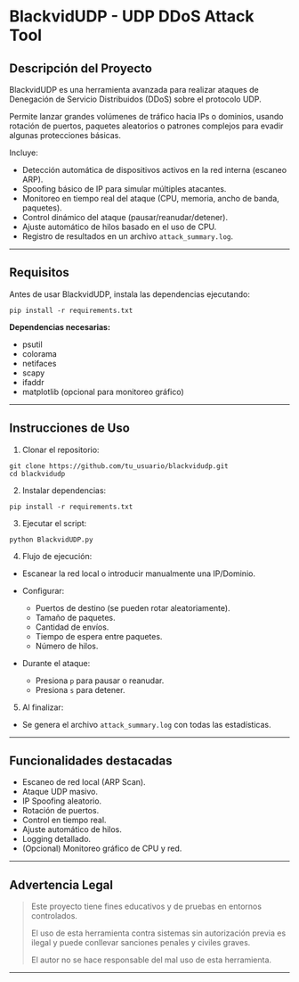 # BlackvidUDP - UDP DDoS Attack Tool

## Descripción del Proyecto

BlackvidUDP es una herramienta avanzada para realizar ataques de Denegación de Servicio Distribuidos (DDoS) sobre el protocolo UDP.

Permite lanzar grandes volúmenes de tráfico hacia IPs o dominios, usando rotación de puertos, paquetes aleatorios o patrones complejos para evadir algunas protecciones básicas.

Incluye:

* Detección automática de dispositivos activos en la red interna (escaneo ARP).
* Spoofing básico de IP para simular múltiples atacantes.
* Monitoreo en tiempo real del ataque (CPU, memoria, ancho de banda, paquetes).
* Control dinámico del ataque (pausar/reanudar/detener).
* Ajuste automático de hilos basado en el uso de CPU.
* Registro de resultados en un archivo `attack_summary.log`.

---

## Requisitos

Antes de usar BlackvidUDP, instala las dependencias ejecutando:

```
pip install -r requirements.txt
```

**Dependencias necesarias:**

* psutil
* colorama
* netifaces
* scapy
* ifaddr
* matplotlib (opcional para monitoreo gráfico)

---

## Instrucciones de Uso

1. Clonar el repositorio:

```
git clone https://github.com/tu_usuario/blackvidudp.git
cd blackvidudp
```

2. Instalar dependencias:

```
pip install -r requirements.txt
```

3. Ejecutar el script:

```
python BlackvidUDP.py
```

4. Flujo de ejecución:

* Escanear la red local o introducir manualmente una IP/Dominio.
* Configurar:

  * Puertos de destino (se pueden rotar aleatoriamente).
  * Tamaño de paquetes.
  * Cantidad de envíos.
  * Tiempo de espera entre paquetes.
  * Número de hilos.
* Durante el ataque:

  * Presiona `p` para pausar o reanudar.
  * Presiona `s` para detener.

5. Al finalizar:

* Se genera el archivo `attack_summary.log` con todas las estadísticas.

---

## Funcionalidades destacadas

* Escaneo de red local (ARP Scan).
* Ataque UDP masivo.
* IP Spoofing aleatorio.
* Rotación de puertos.
* Control en tiempo real.
* Ajuste automático de hilos.
* Logging detallado.
* (Opcional) Monitoreo gráfico de CPU y red.

---

## Advertencia Legal

> Este proyecto tiene fines educativos y de pruebas en entornos controlados.
>
> El uso de esta herramienta contra sistemas sin autorización previa es ilegal y puede conllevar sanciones penales y civiles graves.
>
> El autor no se hace responsable del mal uso de esta herramienta.

---


